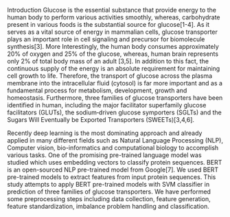 Introduction
Glucose is the essential substance that provide energy to the human body to perform various activities smoothly, whereas, carbohydrate present in various foods is the substantial source for glucose[1-4]. As it serves as a vital source of energy in mammalian cells, glucose transporter plays an important role in cell signaling and precursor for biomolecule synthesis[3]. More Interestingly, the human body consumes approximately 20% of oxygen and 25% of the glucose, whereas, human brain represents only 2% of total body mass of an adult [3,5]. In addition to this fact, the continuous supply of the energy is an absolute requirement for maintaining cell growth to life. Therefore, the transport of glucose across the plasma membrane into the intracellular fluid (cytosol) is far more important and as a fundamental process for metabolism, development, growth and homeostasis. Furthermore, three families of glucose transporters have been identified in human, including the major facilitator superfamily glucose facilitators (GLUTs), the sodium‐driven glucose symporters (SGLTs) and the Sugars Will Eventually be Exported Transporters (SWEETs)[3,4,6].

Recently deep learning is the most dominating approach and already applied in many different fields such as Natural Language Processing (NLP), Computer vision, bio-informatics and computational biology to accomplish various tasks. One of the promising pre-trained language model was studied which uses embedding vectors to classify protein sequences. BERT is an open-sourced NLP pre-trained model from Google[7]. We used BERT pre-trained models to extract features from input protein sequences. This study attempts to apply BERT pre-trained models with SVM classifier in prediction of three families of glucose transporters. We have performed some preprocessing steps including data collection, feature generation, feature standardization, imbalance problem handling and classification.
